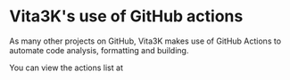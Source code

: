 # Vita3K's use of GitHub actions

As many other projects on GitHub, Vita3K makes use of GitHub Actions to automate code analysis, formatting and building.

You can view the actions list at
